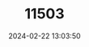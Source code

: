 ---
title: "11503"
category: "Leontopithecus caissara"
draft: false
date: 2024-02-22 13:03:50
languages:
  Portuguese: ["Mico-caiçara", "Mico-leão Caiçara", "Mico-leão-de-cara-preta"]
  English: ["Black-faced Lion Tamarin"]
---